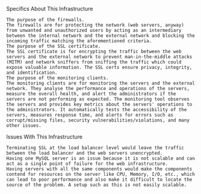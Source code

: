 Specifics About This Infrastructure

    The purpose of the firewalls.
    The firewalls are for protecting the network (web servers, anyway) from unwanted and unauthorized users by acting as an intermediary between the internal network and the external network and blocking the incoming traffic matching the aforementioned criteria.
    The purpose of the SSL certificate.
    The SSL certificate is for encrypting the traffic between the web servers and the external network to prevent man-in-the-middle attacks (MITM) and network sniffers from sniffing the traffic which could expose valuable information. The SSL certs ensure privacy, integrity, and identification.
    The purpose of the monitoring clients.
    The monitoring clients are for monitoring the servers and the external network. They analyse the performance and operations of the servers, measure the overall health, and alert the administrators if the servers are not performing as expected. The monitoring tool observes the servers and provides key metrics about the servers' operations to the administrators. It automatically tests the accessibility of the servers, measures response time, and alerts for errors such as corrupt/missing files, security vulnerabilities/violations, and many other issues.

Issues With This Infrastructure

    Terminating SSL at the load balancer level would leave the traffic between the load balancer and the web servers unencrypted.
    Having one MySQL server is an issue because it is not scalable and can act as a single point of failure for the web infrastructure.
    Having servers with all the same components would make the components contend for resources on the server like CPU, Memory, I/O, etc., which can lead to poor performance and also make it difficult to locate the source of the problem. A setup such as this is not easily scalable.

